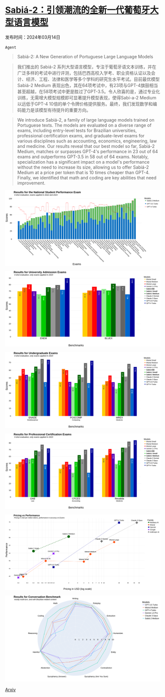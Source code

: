 # [Sabiá-2：引领潮流的全新一代葡萄牙大型语言模型](https://arxiv.org/abs/2403.09887)

发布时间：2024年03月14日

`Agent`

> Sabiá-2: A New Generation of Portuguese Large Language Models

> 我们推出的 Sabiá-2 系列大型语言模型，专注于葡萄牙语文本训练，并在广泛多样的考试中进行评测，包括巴西高校入学考、职业资格认证以及会计、经济、工程、法律和医学等多个学科的研究生水平考试。目前最优模型 Sabiá-2 Medium 表现出色，其在64项考试中，有23项与GPT-4旗鼓相当甚至超越，在58项考试中更是胜过了GPT-3.5。令人欣喜的是，通过专业化训练，无需增大模型规模即可显著提升模型表现，使得Sabí-a-2 Medium以远低于GPT-4 10倍的单个令牌价格提供服务。最终，我们发现数学和编码能力是该模型有待提升的重要方向。

> We introduce Sabiá-2, a family of large language models trained on Portuguese texts. The models are evaluated on a diverse range of exams, including entry-level tests for Brazilian universities, professional certification exams, and graduate-level exams for various disciplines such as accounting, economics, engineering, law and medicine. Our results reveal that our best model so far, Sabiá-2 Medium, matches or surpasses GPT-4's performance in 23 out of 64 exams and outperforms GPT-3.5 in 58 out of 64 exams. Notably, specialization has a significant impact on a model's performance without the need to increase its size, allowing us to offer Sabiá-2 Medium at a price per token that is 10 times cheaper than GPT-4. Finally, we identified that math and coding are key abilities that need improvement.

![Sabiá-2：引领潮流的全新一代葡萄牙大型语言模型](../../../paper_images/2403.09887/Results_for_the_National_Student_Performance_Exam.png)

![Sabiá-2：引领潮流的全新一代葡萄牙大型语言模型](../../../paper_images/2403.09887/Results_for_University_Admission_Exams.png)

![Sabiá-2：引领潮流的全新一代葡萄牙大型语言模型](../../../paper_images/2403.09887/Results_for_Undergraduate_Exams.png)

![Sabiá-2：引领潮流的全新一代葡萄牙大型语言模型](../../../paper_images/2403.09887/Results_for_Professional_Certification_Exams.png)

![Sabiá-2：引领潮流的全新一代葡萄牙大型语言模型](../../../paper_images/2403.09887/pricing_vs_performance.png)

![Sabiá-2：引领潮流的全新一代葡萄牙大型语言模型](../../../paper_images/2403.09887/Results_for_Conversation_Benchmark.png)

[Arxiv](https://arxiv.org/abs/2403.09887)